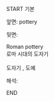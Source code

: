 START
기본

앞면:
pottery


뒷면:
<div>Roman pottery </div><div>로마 시대의 도자기</div><div><br></div><div>도자기 , 도예</div>


해석:

END